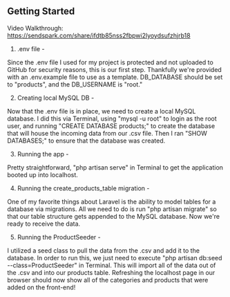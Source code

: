 ## Getting Started

Video Walkthrough: https://sendspark.com/share/ifdtb85nss2fbpwi2lyoydsufzhjrb18

1) .env file - 

Since the .env file I used for my project is protected and not uploaded to GitHub for security reasons, this is our first step. Thankfully we're provided with an .env.example file to use as a template. DB_DATABASE should be set to "products", and the DB_USERNAME is "root."

2) Creating local MySQL DB -

Now that the .env file is in place, we need to create a local MySQL database. I did this via Terminal, using "mysql -u root" to login as the root user, and running "CREATE DATABASE products;" to create the database that will house the incoming data from our .csv file. Then I ran "SHOW DATABASES;" to ensure that the database was created.

3) Running the app -

Pretty straightforward, "php artisan serve" in Terminal to get the application booted up into localhost.

4) Running the create_products_table migration -

One of my favorite things about Laravel is the ability to model tables for a database via migrations. All we need to do is run "php artisan migrate" so that our table structure gets appended to the MySQL database. Now we're ready to receive the data.

5) Running the ProductSeeder -

I utilized a seed class to pull the data from the .csv and add it to the database. In order to run this, we just need to execute "php artisan db:seed --class=ProductSeeder" in Terminal. This will import all of the data out of the .csv and into our products table. Refreshing the localhost page in our browser should now show all of the categories and products that were added on the front-end!

